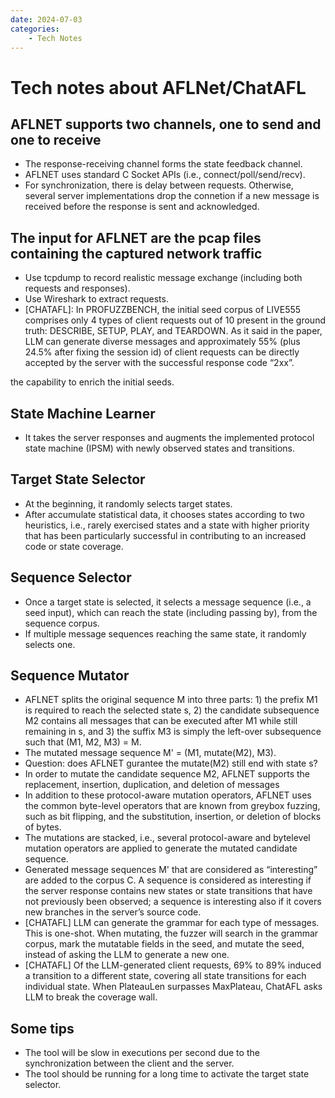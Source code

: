 ```yaml
---
date: 2024-07-03
categories:
    - Tech Notes
---
```


# Tech notes about AFLNet/ChatAFL

## AFLNET supports two channels, one to send and one to receive

+ The response-receiving channel forms the state feedback channel.
+ AFLNET uses standard C Socket APIs (i.e., connect/poll/send/recv).
+ For synchronization, there is delay between requests. Otherwise, several
server implementations drop the connetion if a new message is received before
the response is sent and acknowledged.

## The input for AFLNET are the pcap files containing the captured network traffic

+ Use tcpdump to record realistic message exchange (including both requests and responses).
+ Use Wireshark to extract requests.
+ [CHATAFL]: In PROFUZZBENCH, the initial seed corpus of LIVE555 comprises only
4 types of client requests out of 10 present in the ground truth: DESCRIBE,
SETUP, PLAY, and TEARDOWN. As it said in the paper, LLM can generate diverse
messages and approximately 55% (plus 24.5% after fixing the session id) of
client requests can be directly accepted by the server with the successful
response code “2xx”.

the capability to enrich the initial seeds.

## State Machine Learner

+ It takes the server responses and augments the implemented protocol state
machine (IPSM) with newly observed states and transitions.

## Target State Selector

+ At the beginning, it randomly selects target states.
+ After accumulate statistical data, it chooses states according to two
heuristics, i.e., rarely exercised states and a state with higher priority that
has been particularly successful in contributing to an increased code or state
coverage.

## Sequence Selector

+ Once a target state is selected, it selects a message sequence (i.e., a seed
input), which can reach the state (including passing by), from the sequence corpus.
+ If multiple message sequences reaching the same state, it randomly selects one.

## Sequence Mutator

+ AFLNET splits the original sequence M into three parts: 1) the
prefix M1 is required to reach the selected state s, 2) the candidate
subsequence M2 contains all messages that can be executed after M1 while still
remaining in s, and 3) the suffix M3 is simply the left-over subsequence such
that (M1, M2, M3) = M.
+ The mutated message sequence M' = (M1, mutate(M2), M3).
+ Question: does AFLNET gurantee the mutate(M2) still end with state s?
+ In order to mutate the candidate sequence M2, AFLNET supports the replacement,
insertion, duplication, and deletion of messages
+ In addition to these protocol-aware mutation operators, AFLNET uses the
common byte-level operators that are known from greybox fuzzing, such as bit
flipping, and the substitution, insertion, or deletion of blocks of bytes.
+ The mutations are stacked, i.e., several protocol-aware and bytelevel mutation
operators are applied to generate the mutated candidate sequence.
+ Generated message sequences M' that are considered as “interesting” are added
to the corpus C. A sequence is considered as interesting if the server response
contains new states or state transitions that have not previously been observed;
a sequence is interesting also if it covers new branches in the server’s source
code.
+ [CHATAFL] LLM can generate the grammar for each type of messages. This is
one-shot. When mutating, the fuzzer will search in the grammar corpus, mark the
mutatable fields in the seed, and mutate the seed, instead of asking the LLM to
generate a new one.
+ [CHATAFL] Of the LLM-generated client requests, 69% to 89% induced a
transition to a different state, covering all state transitions for each
individual state. When PlateauLen surpasses MaxPlateau, ChatAFL asks LLM to
break the coverage wall.

## Some tips

+ The tool will be slow in executions per second due to the synchronization
between the client and the server.
+ The tool should be running for a long time to activate the target state
selector.